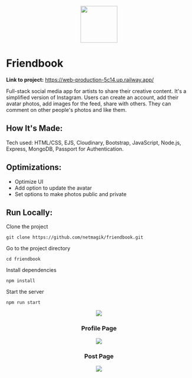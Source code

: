 <p align="center"><img style="height: 100px" src="https://user-images.githubusercontent.com/3833560/193927078-f99b5760-09d0-431d-b435-84311e6877f0.png"></p>

# Friendbook

**Link to project:**  https://web-production-5c14.up.railway.app/

Full-stack social media app for artists to share their creative content. It's a simplified version of Instagram. 
Users can create an account, add their avatar photos, add images for the feed, share with others. They can comment on other people's photos and like them.

## How It's Made:
Tech used: HTML/CSS, EJS, Cloudinary, Bootstrap, JavaScript, Node.js, Express, MongoDB, Passport for Authentication.

## Optimizations:
- Optimize UI
- Add option to update the avatar
- Set options to make photos public and private

## Run Locally:
Clone the project
```
git clone https://github.com/netmagik/friendbook.git
```

Go to the project directory
```
cd friendbook
```
Install dependencies
```
npm install
```
Start the server
```
npm run start
```


<div align="center">
<img src="https://user-images.githubusercontent.com/3833560/198386885-24940a6f-cbd3-478d-b6e8-7f561a6d8e0f.png">

### Profile Page
<img src="https://user-images.githubusercontent.com/3833560/198387025-7fa63e39-0adb-42f0-be13-a3c7bf579ffb.png">

### Post Page
<img src="https://user-images.githubusercontent.com/3833560/198387108-5920dc4e-6c68-4d20-b87b-8879199ce856.png">
</div>